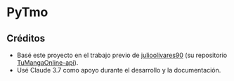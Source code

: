 # PyTmo

## Créditos
- Basé este proyecto en el trabajo previo de [julioolivares90](https://github.com/julioolivares90) (su repositorio [TuMangaOnline-api](https://github.com/julioolivares90/TuMangaOnline-api)).
- Usé Claude 3.7 como apoyo durante el desarrollo y la documentación. 
